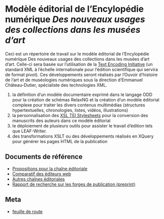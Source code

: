 # Modèle éditorial de l’Encylopédie numérique *Des nouveaux usages des collections dans les musées d’art*

Ceci est un répertoire de travail sur le modèle éditorial de l’Encylopédie numérique Des nouveaux usages des collections dans les musées d’art d’art. Celle-ci sera basée sur l’utilisation de la [Text Encoding Initiative](http://www.tei-c.org) (un standard XML à l’échelle internationale pour l’édition scientifique qui servira de format pivot). Ces développements seront réalisés par l’Ouvoir d’histoire de l’art et de muséologies numériques sous la direction d’Emmanuel Château-Dutier, spécialiste des technologies XML.

1. la définition d’un modèle documentaire exprimé dans le langage ODD pour la création de schémas RelaxNG et la création d’un modèle éditorial complexe pour traiter les divers contenus multimédias (structures hypertextuelles, chronologies, listes, vidéos, illustrations)
2. la personnalisation des [XSL TEI Stylesheets](http://www.tei-c.org/tools/stylesheets/)
  pour la conversion des manuscrits des auteurs dans ce modèle éditorial
3. le déploiement de plusieurs outils pour assister le travail d’édition tels que LEAF-Writer.
4. des transformations XSLT ou des développements réalisés en XQuery pour générer les pages HTML de la publication

## Documents de référence

- [Propositions pour la chaîne éditoriale](./chaine-editoriale.md)
- [Comparatif des éditeurs web](./benchmark-editeur-web.csv)
- [Autres chaînes éditoriales](./chaines.md)
- [Rapport de recherche sur les forges de publication (preprint)](https://ecrinum.gitpages.huma-num.fr/publishing-workflow-report-preprint/)

## Meta

- [feuille de route](https://github.com/ouvroir/encyclopedie/milestones?direction=asc&sort=due_date&state=open)

